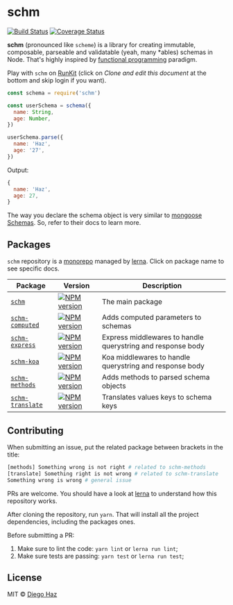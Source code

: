# schm

[![Build Status](https://img.shields.io/travis/diegohaz/schm/master.svg?style=flat-square)](https://travis-ci.org/diegohaz/schm) [![Coverage Status](https://img.shields.io/codecov/c/github/diegohaz/schm/master.svg?style=flat-square)](https://codecov.io/gh/diegohaz/schm/branch/master)

**schm** (pronounced like `scheme`) is a library for creating immutable, composable, parseable and validatable (yeah, many *ables) schemas in Node. That's highly inspired by [functional programming](https://en.wikipedia.org/wiki/Functional_programming) paradigm.

Play with `schm` on [RunKit](https://runkit.com/diegohaz/schm) (click on *Clone and edit this document* at the bottom and skip login if you want).

```js
const schema = require('schm')

const userSchema = schema({
  name: String,
  age: Number,
})

userSchema.parse({
  name: 'Haz',
  age: '27',
})
```

Output:
```js
{
  name: 'Haz',
  age: 27,
}
```

The way you declare the schema object is very similar to [mongoose Schemas](http://mongoosejs.com/docs/guide.html). So, refer to their docs to learn more.

## Packages

`schm` repository is a [monorepo](https://danluu.com/monorepo/) managed by [lerna](https://github.com/lerna/lerna). Click on package name to see specific docs.

| Package | Version | Description |
|---|---|---|
| [`schm`](packages/schm) | [![NPM version](https://img.shields.io/npm/v/schm.svg?style=flat-square)](https://npmjs.org/package/schm) | The main package |
| [`schm-computed`](packages/schm-computed) | [![NPM version](https://img.shields.io/npm/v/schm-computed.svg?style=flat-square)](https://npmjs.org/package/schm-computed) | Adds computed parameters to schemas |
| [`schm-express`](packages/schm-express) | [![NPM version](https://img.shields.io/npm/v/schm-express.svg?style=flat-square)](https://npmjs.org/package/schm-express) | Express middlewares to handle querystring and response body |
| [`schm-koa`](packages/schm-koa) | [![NPM version](https://img.shields.io/npm/v/schm-koa.svg?style=flat-square)](https://npmjs.org/package/schm-koa) | Koa middlewares to handle querystring and response body |
| [`schm-methods`](packages/schm-methods) | [![NPM version](https://img.shields.io/npm/v/schm-methods.svg?style=flat-square)](https://npmjs.org/package/schm-methods) | Adds methods to parsed schema objects |
| [`schm-translate`](packages/schm-translate) | [![NPM version](https://img.shields.io/npm/v/schm-translate.svg?style=flat-square)](https://npmjs.org/package/schm-translate) | Translates values keys to schema keys |

## Contributing

When submitting an issue, put the related package between brackets in the title:

```sh
[methods] Something wrong is not right # related to schm-methods
[translate] Something right is not wrong # related to schm-translate
Something wrong is wrong # general issue
```

PRs are welcome. You should have a look at [lerna](https://github.com/lerna/lerna) to understand how this repository works.

After cloning the repository, run `yarn`. That will install all the project dependencies, including the packages ones.

Before submitting a PR:

1. Make sure to lint the code: `yarn lint` or `lerna run lint`;
2. Make sure tests are passing: `yarn test` or `lerna run test`;

## License

MIT © [Diego Haz](https://github.com/diegohaz)
